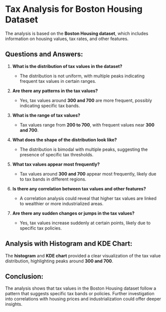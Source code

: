 # Tax Analysis for Boston Housing Dataset

The analysis is based on the **Boston Housing dataset**, which includes information on housing values, tax rates, and other features.

## Questions and Answers:

1. **What is the distribution of tax values in the dataset?**
   - The distribution is not uniform, with multiple peaks indicating frequent tax values in certain ranges.

2. **Are there any patterns in the tax values?**
   - Yes, tax values around **300 and 700** are more frequent, possibly indicating specific tax bands.

3. **What is the range of tax values?**
   - Tax values range from **200 to 700**, with frequent values near **300 and 700**.

4. **What does the shape of the distribution look like?**
   - The distribution is bimodal with multiple peaks, suggesting the presence of specific tax thresholds.

5. **What tax values appear most frequently?**
   - Tax values around **300 and 700** appear most frequently, likely due to tax bands in different regions.

6. **Is there any correlation between tax values and other features?**
   - A correlation analysis could reveal that higher tax values are linked to wealthier or more industrialized areas.

7. **Are there any sudden changes or jumps in the tax values?**
   - Yes, tax values increase suddenly at certain points, likely due to specific tax policies.

## Analysis with Histogram and KDE Chart:
The **histogram** and **KDE chart** provided a clear visualization of the tax value distribution, highlighting peaks around **300 and 700**.

## Conclusion:
The analysis shows that tax values in the Boston Housing dataset follow a pattern that suggests specific tax bands or policies. Further investigation into correlations with housing prices and industrialization could offer deeper insights.
